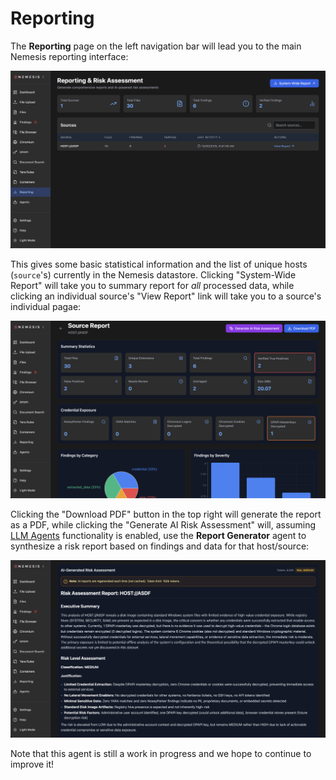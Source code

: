 # Reporting

The **Reporting** page on the left navigation bar will lead you to the main Nemesis reporting interface:

![Nemesis Reporting Interface](images/nemesis_reporting_interface.png)

This gives some basic statistical information and the list of unique hosts (`source`'s) currently in the Nemesis datastore. Clicking "System-Wide Report" will take you to summary report for *all* processed data, while clicking an individual source's "View Report" link will take you to a source's individual pagae:

![Nemesis Source Report](images/nemesis_source_report.png)

Clicking the "Download PDF" button in the top right will generate the report as a PDF, while clicking the "Generate AI Risk Assessment" will, assuming [LLM Agents](./agents.md) functionality is enabled, use the **Report Generator** agent to synthesize a risk report based on findings and data for that host/source:

![Nemesis Source Report LLM Summary](images/nemesis_source_report_llm_summary.png)

Note that this agent is still a work in progress and we hope to continue to improve it!